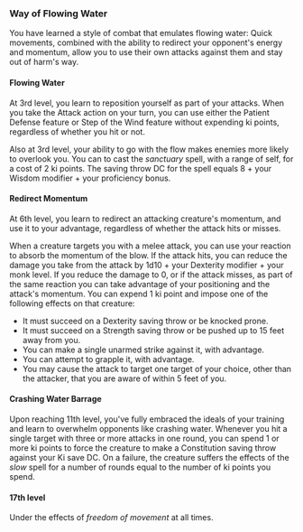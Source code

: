 <style>
  .phb{ background : white;}
  .phb img{ display : none;}
  .phb hr+blockquote{background : white;}
</style>

<!--
Homebrewery links
- Share: http://homebrewery.naturalcrit.com/share/SkQUOB4s0G
- Edit: http://homebrewery.naturalcrit.com/edit/B14LOrViCf
-->

### Way of Flowing Water

You have learned a style of combat that emulates flowing water:  Quick movements, combined with the ability to redirect your opponent's energy and momentum, allow you to use their own attacks against them and stay out of harm's way.

#### Flowing Water

At 3rd level, you learn to reposition yourself as part of your attacks.  When you take the Attack action on your turn, you can use either the Patient Defense feature or Step of the Wind feature without expending ki points, regardless of whether you hit or not.

Also at 3rd level, your ability to go with the flow makes enemies more likely to overlook you.  You can to cast the *sanctuary* spell, with a range of self, for a cost of 2 ki points.  The saving throw DC for the spell equals 8 + your Wisdom modifier + your proficiency bonus.

#### Redirect Momentum

At 6th level, you learn to redirect an attacking creature's momentum, and use it to your advantage, regardless of whether the attack hits or misses.

When a creature targets you with a melee attack, you can use your reaction to absorb the momentum of the blow.  If the attack hits, you can reduce the damage you take from the attack by 1d10 + your Dexterity modifier + your monk level.  If you reduce the damage to 0, or if the attack misses, as part of the same reaction you can take advantage of your positioning and the attack's momentum. You can expend 1 ki point and impose one of the following effects on that creature:

- It must succeed on a Dexterity saving throw or be knocked prone.
- It must succeed on a Strength saving throw or be pushed up to 15 feet away from you.
- You can make a single unarmed strike against it, with advantage.
- You can attempt to grapple it, with advantage.
- You may cause the attack to target one target of your choice, other than the attacker, that you are aware of within 5 feet of you.

#### Crashing Water Barrage

Upon reaching 11th level, you've fully embraced the ideals of your training and learn to overwhelm opponents like crashing water. Whenever you hit a single target with three or more attacks in one round, you can spend 1  or more ki points to force the creature to make a Constitution saving throw against your Ki save DC. On a failure, the creature suffers the effects of the *slow* spell for a number of rounds equal to the number of ki points you spend.


#### 17th level

Under the effects of *freedom of movement* at all times.




